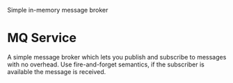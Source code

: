 Simple in-memory message broker

# MQ Service

A simple message broker which lets you publish and subscribe to messages with no 
overhead. Use fire-and-forget semantics, if the subscriber is available the message 
is received.
